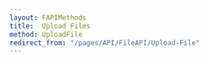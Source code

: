 ```yaml
---
layout: FAPIMethods
title:  Upload Files
method: UploadFile
redirect_from: "/pages/API/FileAPI/Upload-File"
---
```


